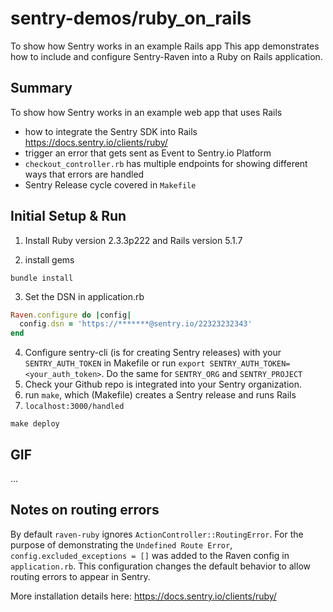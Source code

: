 # sentry-demos/ruby_on_rails
To show how Sentry works in an example Rails app
This app demonstrates how to include and configure Sentry-Raven into a Ruby on Rails application.

## Summary
To show how Sentry works in an example web app that uses Rails
- how to integrate the Sentry SDK into Rails https://docs.sentry.io/clients/ruby/
- trigger an error that gets sent as Event to Sentry.io Platform
- `checkout_controller.rb` has multiple endpoints for showing different ways that errors are handled
- Sentry Release cycle covered in `Makefile`

## Initial Setup & Run
1. Install Ruby version 2.3.3p222 and Rails version 5.1.7

2. install gems

```
bundle install
```

3. Set the DSN in application.rb

``` ruby
Raven.configure do |config|
  config.dsn = 'https://*******@sentry.io/22323232343'
end
```

4. Configure sentry-cli (is for creating Sentry releases) with your `SENTRY_AUTH_TOKEN` in Makefile or run `export SENTRY_AUTH_TOKEN=<your_auth_token>`. Do the same for `SENTRY_ORG` and `SENTRY_PROJECT`
5. Check your Github repo is integrated into your Sentry organization.
6. run `make`, which (Makefile) creates a Sentry release and runs Rails
7. `localhost:3000/handled`
```
make deploy
```

## GIF
...


## Notes on routing errors
By default `raven-ruby` ignores `ActionController::RoutingError`. For the purpose of demonstrating the `Undefined Route Error`, ```config.excluded_exceptions = []``` was added to the Raven config in `application.rb`. This configuration changes the default behavior to allow routing errors to appear in Sentry.

More installation details here: https://docs.sentry.io/clients/ruby/
